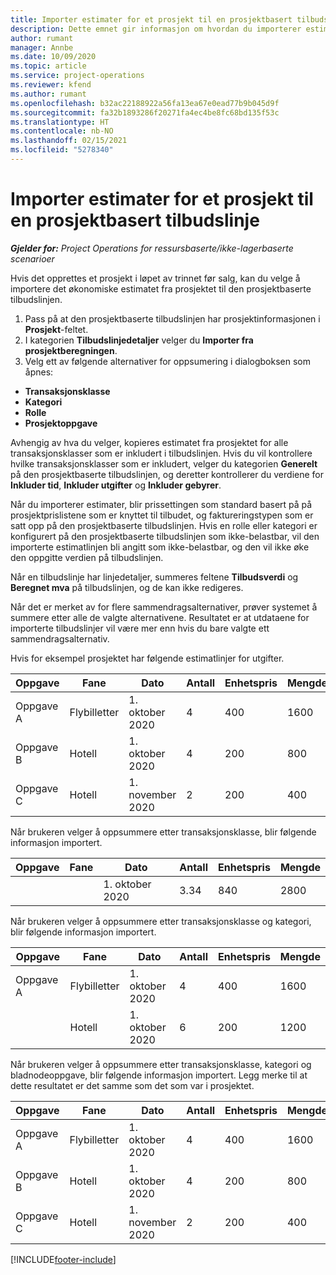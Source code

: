 ```yaml
---
title: Importer estimater for et prosjekt til en prosjektbasert tilbudslinje
description: Dette emnet gir informasjon om hvordan du importerer estimater fra et prosjekt til en tilbudslinje.
author: rumant
manager: Annbe
ms.date: 10/09/2020
ms.topic: article
ms.service: project-operations
ms.reviewer: kfend
ms.author: rumant
ms.openlocfilehash: b32ac22188922a56fa13ea67e0ead77b9b045d9f
ms.sourcegitcommit: fa32b1893286f20271fa4ec4be8fc68bd135f53c
ms.translationtype: HT
ms.contentlocale: nb-NO
ms.lasthandoff: 02/15/2021
ms.locfileid: "5278340"
---
```

# <a name="import-estimates-for-a-project-to-a-project-based-quote-line"></a>Importer estimater for et prosjekt til en prosjektbasert tilbudslinje

_**Gjelder for:** Project Operations for ressursbaserte/ikke-lagerbaserte scenarioer_


Hvis det opprettes et prosjekt i løpet av trinnet før salg, kan du velge å importere det økonomiske estimatet fra prosjektet til den prosjektbaserte tilbudslinjen.

1. Pass på at den prosjektbaserte tilbudslinjen har prosjektinformasjonen i **Prosjekt**-feltet.
2. I kategorien **Tilbudslinjedetaljer** velger du **Importer fra prosjektberegningen**.
3. Velg ett av følgende alternativer for oppsumering i dialogboksen som åpnes:

  - **Transaksjonsklasse**
  - **Kategori**
  - **Rolle** 
  - **Prosjektoppgave**

Avhengig av hva du velger, kopieres estimatet fra prosjektet for alle transaksjonsklasser som er inkludert i tilbudslinjen. Hvis du vil kontrollere hvilke transaksjonsklasser som er inkludert, velger du kategorien **Generelt** på den prosjektbaserte tilbudslinjen, og deretter kontrollerer du verdiene for **Inkluder tid**, **Inkluder utgifter** og **Inkluder gebyrer**.

Når du importerer estimater, blir prissettingen som standard basert på på prosjektprislistene som er knyttet til tilbudet, og faktureringstypen som er satt opp på den prosjektbaserte tilbudslinjen. Hvis en rolle eller kategori er konfigurert på den prosjektbaserte tilbudslinjen som ikke-belastbar, vil den importerte estimatlinjen bli angitt som ikke-belastbar, og den vil ikke øke den oppgitte verdien på tilbudslinjen.

Når en tilbudslinje har linjedetaljer, summeres feltene **Tilbudsverdi** og **Beregnet mva** på tilbudslinjen, og de kan ikke redigeres.

Når det er merket av for flere sammendragsalternativer, prøver systemet å summere etter alle de valgte alternativene. Resultatet er at utdataene for importerte tilbudslinjer vil være mer enn hvis du bare valgte ett sammendragsalternativ.

Hvis for eksempel prosjektet har følgende estimatlinjer for utgifter.

| Oppgave | Fane | Dato | Antall | Enhetspris | Mengde |
| --- | --- | --- | --- | --- | --- |
| Oppgave A | Flybilletter | 1. oktober 2020 | 4 | 400 | 1600 |
| Oppgave B | Hotell | 1. oktober 2020 | 4 | 200 | 800 |
| Oppgave C | Hotell | 1. november 2020 | 2 | 200 | 400 |

Når brukeren velger å oppsummere etter transaksjonsklasse, blir følgende informasjon importert.

| Oppgave | Fane | Dato | Antall | Enhetspris | Mengde |
| --- | --- | --- | --- | --- | --- |
| | | 1. oktober 2020 | 3.34 | 840 | 2800 |

Når brukeren velger å oppsummere etter transaksjonsklasse og kategori, blir følgende informasjon importert.

| Oppgave | Fane | Dato | Antall | Enhetspris | Mengde |
| --- | --- | --- | --- | --- | --- |
| Oppgave A | Flybilletter | 1. oktober 2020 | 4 | 400 | 1600 |
| | Hotell | 1. oktober 2020 | 6 | 200 | 1200 |

Når brukeren velger å oppsummere etter transaksjonsklasse, kategori og bladnodeoppgave, blir følgende informasjon importert. Legg merke til at dette resultatet er det samme som det som var i prosjektet.

| Oppgave | Fane | Dato | Antall | Enhetspris | Mengde |
| --- | --- | --- | --- | --- | --- |
| Oppgave A | Flybilletter | 1. oktober 2020 | 4 | 400 | 1600 |
| Oppgave B | Hotell | 1. oktober 2020 | 4 | 200 | 800 |
| Oppgave C | Hotell | 1. november 2020 | 2 | 200 | 400 |


[!INCLUDE[footer-include](../includes/footer-banner.md)]